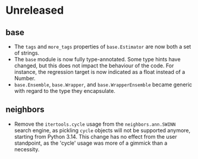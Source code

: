 # Unreleased

## base

- The `tags` and `more_tags` properties of `base.Estimator` are now both a set of strings.
- The `base` module is now fully type-annotated. Some type hints have changed, but this does not impact the behaviour of the code. For instance, the regression target is now indicated as a float instead of a Number.
- `base.Ensemble`, `base.Wrapper`, and `base.WrapperEnsemble` became generic with regard to the type they encapsulate.

## neighbors

- Remove the `itertools.cycle` usage from the `neighbors.ann.SWINN` search engine, as pickling `cycle` objects will not be supported anymore, starting from Python 3.14. This change has no effect from the user standpoint, as the 'cycle' usage was more of a gimmick than a necessity.
